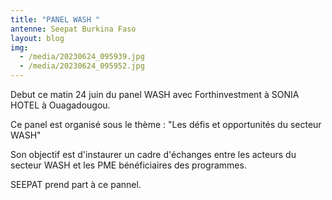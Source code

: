 ```yaml
---
title: "PANEL WASH "
antenne: Seepat Burkina Faso
layout: blog
img:
  - /media/20230624_095939.jpg
  - /media/20230624_095952.jpg
---
```

D﻿ebut ce matin 24 juin du panel WASH avec Forthinvestment à SONIA HOTEL à Ouagadougou.

C﻿e panel est organisé sous le thème : "Les défis et opportunités du secteur WASH"

S﻿on objectif est d'instaurer un cadre d'échanges entre les acteurs du secteur  WASH et les PME bénéficiaires des programmes.

S﻿EEPAT prend part à ce pannel.